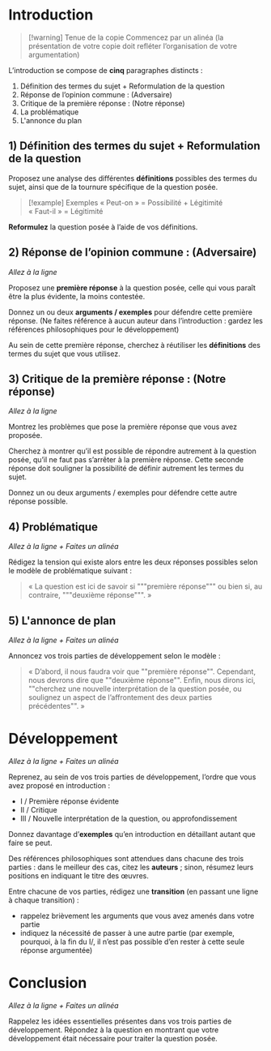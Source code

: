 # Introduction 

> [!warning]  Tenue de la copie
> Commencez par un alinéa (la présentation de votre copie doit refléter l’organisation de votre argumentation)

L’introduction se compose de **cinq** paragraphes distincts :
1. Définition des termes du sujet + Reformulation de la question
2. Réponse de l’opinion commune : (Adversaire)
3. Critique de la première réponse : (Notre réponse)
4. La problématique
5. L'annonce du plan
## 1) Définition des termes du sujet + Reformulation de la question

Proposez une analyse des différentes **définitions** possibles des termes du sujet, ainsi que de la tournure spécifique de la question posée.

> [!example]  Exemples
> « Peut-on » = Possibilité + Légitimité  
> « Faut-il » = Légitimité

**Reformulez** la question posée à l’aide de vos définitions.
## 2) Réponse de l’opinion commune : (Adversaire)

*Allez à la ligne*

Proposez une **première réponse** à la question posée, celle qui vous paraît être la plus évidente, la moins contestée.

Donnez un ou deux **arguments / exemples** pour défendre cette première réponse. (Ne faites référence à aucun auteur dans l’introduction : gardez les références philosophiques pour le développement)

Au sein de cette première réponse, cherchez à réutiliser les **définitions** des termes du sujet que vous utilisez.
## 3) Critique de la première réponse : (Notre réponse)

*Allez à la ligne*

Montrez les problèmes que pose la première réponse que vous avez proposée.

Cherchez à montrer qu’il est possible de répondre autrement à la question posée, qu’il ne faut pas s’arrêter à la première réponse. Cette seconde réponse doit souligner la possibilité de définir autrement les termes du sujet.

Donnez un ou deux arguments / exemples pour défendre cette autre réponse possible.
## 4) Problématique

*Allez à la ligne + Faites un alinéa*

Rédigez la tension qui existe alors entre les deux réponses possibles selon le modèle de problématique suivant : 
> « La question est ici de savoir si """première réponse""" ou bien si, au contraire, """deuxième réponse""". »
## 5) L'annonce de plan

*Allez à la ligne + Faites un alinéa*

Annoncez vos trois parties de développement selon le modèle : 
> « D’abord, il nous faudra voir que ""première réponse"". Cependant, nous devrons dire que ""deuxième réponse"". Enfin, nous dirons ici, ""cherchez une nouvelle interprétation de la question posée, ou soulignez un aspect de l’affrontement des deux parties précédentes"". »
# Développement 

*Allez à la ligne + Faites un alinéa*

Reprenez, au sein de vos trois parties de développement, l’ordre que vous avez proposé en introduction :
- I / Première réponse évidente
- II / Critique 
- III / Nouvelle interprétation de la question, ou approfondissement

Donnez davantage d’**exemples** qu’en introduction en détaillant autant que faire se peut.

Des références philosophiques sont attendues dans chacune des trois parties : dans le meilleur des cas, citez les **auteurs** ; sinon, résumez leurs positions en indiquant le titre des œuvres.

Entre chacune de vos parties, rédigez une **transition** (en passant une ligne à chaque transition) :
- rappelez brièvement les arguments que vous avez amenés dans votre partie
- indiquez la nécessité de passer à une autre partie (par exemple, pourquoi, à la fin du I/, il n’est pas possible d’en rester à cette seule réponse argumentée)

# Conclusion 

*Allez à la ligne + Faites un alinéa*

Rappelez les idées essentielles présentes dans vos trois parties de développement. Répondez à la question en montrant que votre développement était nécessaire pour traiter la question posée.